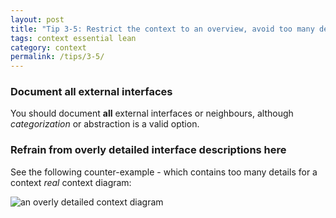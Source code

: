 ```yaml
---
layout: post
title: "Tip 3-5: Restrict the context to an overview, avoid too many details!"
tags: context essential lean
category: context
permalink: /tips/3-5/
---
```


### Document all external interfaces

You should document **all** external interfaces or neighbours, although
_categorization_ or abstraction is a valid option. 

### Refrain from overly detailed interface descriptions here

See the following counter-example - which contains too many details for
a context _real_ context diagram:

![an overly detailed context diagram]({{site.imageurl}}/03-overly-detailed-context.png)
